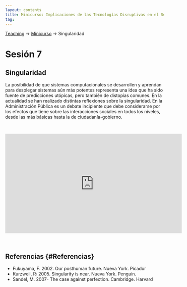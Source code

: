 ```yaml
---
layout: contents
title: Minicurso: Implicaciones de las Tecnologías Disruptivas en el Sector Público
tag:
---
```


[Teaching](../../../teaching) &rarr; [Minicurso](implicaciones_disruptivas.md) &rarr; Singularidad

# Sesión 7
## Singularidad

La posibilidad de que sistemas computacionales se desarrollen y aprendan para desplegar sistemas aún más potentes representa una idea que ha sido fuente de predicciones utópicas, pero también de distopias comunes. En la actualidad se han realizado distintas reflexiones sobre la singularidad. En la Administración Pública es un debate incipiente que debe considerarse por los efectos que tiene sobre las interacciones sociales en todos los niveles, desde las más básicas hasta la de ciudadanía-gobierno.

<p>&nbsp;</p>

<iframe width="560" height="315" src="https://www.youtube.com/embed/BUSOrTC1QME" frameborder="0" allow="accelerometer; autoplay; encrypted-media; gyroscope; picture-in-picture" allowfullscreen></iframe>

<p>&nbsp;</p>

## Referencias {#Referencias}

- Fukuyama, F. 2002. Our posthuman future. Nueva York. Picador
- Kurzweil, R: 2005. Singularity is near. Nueva York. Penguin.
- Sandel, M. 2007- The case against perfection. Cambridge. Harvard
